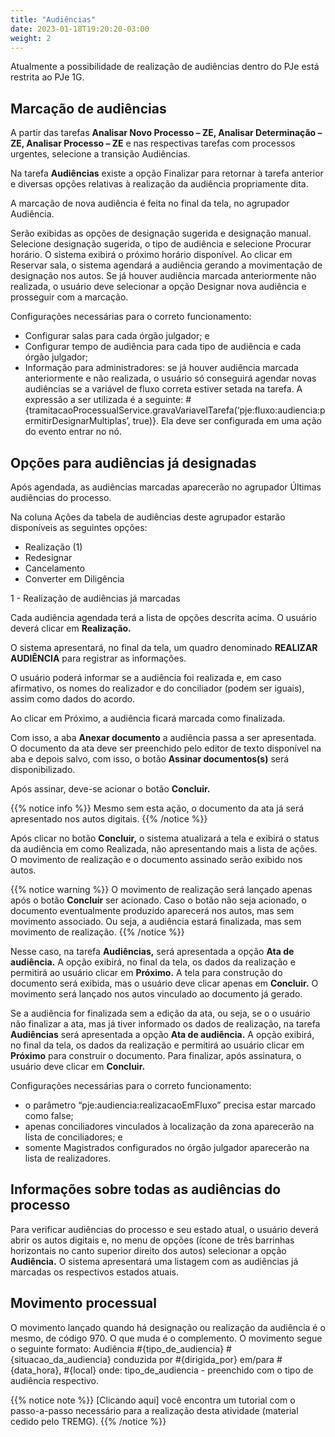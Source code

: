 ```yaml
---
title: "Audiências"
date: 2023-01-18T19:20:20-03:00
weight: 2
---
```


Atualmente a possibilidade de realização de audiências dentro do PJe está restrita ao PJe 1G.

## Marcação de audiências
A partir das tarefas **Analisar Novo Processo – ZE, Analisar Determinação – ZE, Analisar Processo – ZE** e nas respectivas tarefas com processos urgentes, selecione a transição Audiências.

Na tarefa **Audiências** existe a opção Finalizar para retornar à tarefa anterior e diversas opções relativas à realização da audiência propriamente dita.

A marcação de nova audiência é feita no final da tela, no agrupador Audiência.

Serão exibidas as opções de designação sugerida e designação manual. Selecione designação sugerida, o tipo de audiência e selecione Procurar horário. O sistema exibirá o próximo horário disponível. Ao clicar em Reservar sala, o sistema agendará a audiência gerando a movimentação de designação nos autos. Se já houver audiência marcada anteriormente não realizada, o usuário deve selecionar a opção Designar nova audiência e prosseguir com a marcação.

Configurações necessárias para o correto funcionamento: 
+ Configurar salas para cada órgão julgador; e
+ Configurar tempo de audiência para cada tipo de audiência e cada órgão julgador; 
+ Informação para administradores: se já houver audiência marcada anteriormente e não realizada, o usuário só conseguirá agendar novas audiências se a variável de fluxo correta estiver setada na tarefa. A expressão a ser utilizada é a seguinte: #{tramitacaoProcessualService.gravaVariavelTarefa(‘pje:fluxo:audiencia:permitirDesignarMultiplas’, true)}. Ela deve ser configurada em uma ação do evento entrar no nó.

## Opções para audiências já designadas
Após agendada, as audiências marcadas aparecerão no agrupador Últimas audiências do processo. 

Na coluna Ações da tabela de audiências deste agrupador estarão disponíveis as seguintes opções:
+ Realização (1)
+ Redesignar 
+ Cancelamento 
+ Converter em Diligência

1 - Realização de audiências já marcadas

Cada audiência agendada terá a lista de opções descrita acima. O usuário deverá clicar em **Realização.**

O sistema apresentará, no final da tela, um quadro denominado **REALIZAR AUDIÊNCIA** para registrar as informações.

O usuário poderá informar se a audiência foi realizada e, em caso afirmativo, os nomes do realizador e do conciliador (podem ser iguais), assim como dados do acordo. 

Ao clicar em Próximo, a audiência ficará marcada como finalizada.

Com isso, a aba **Anexar documento** a audiência passa a ser apresentada. O documento da ata deve ser preenchido pelo editor de texto disponível na aba e depois salvo, com isso, o botão **Assinar documentos(s)** será disponibilizado.

Após assinar, deve-se acionar o botão **Concluir.**

{{% notice info %}}
Mesmo sem esta ação, o documento da ata já será apresentado nos autos digitais.
{{% /notice %}}

Após clicar no botão **Concluir,** o sistema atualizará a tela e exibirá o status da audiência em como Realizada, não apresentando mais a lista de ações. O movimento de realização e o documento assinado serão exibido nos autos. 

{{% notice warning %}}
O movimento de realização será lançado apenas após o botão **Concluir** ser acionado. Caso o botão não seja acionado, o documento eventualmente produzido aparecerá nos autos, mas sem movimento associado. Ou seja, a audiência estará finalizada, mas sem movimento de realização. 
{{% /notice %}}

Nesse caso, na tarefa **Audiências,** será apresentada a opção **Ata de audiência.** A opção exibirá, no final da tela, os dados da realização e permitirá ao usuário clicar em **Próximo.** A tela para construção do documento será exibida, mas o usuário deve clicar apenas em **Concluir.** O movimento será lançado nos autos vinculado ao documento já gerado.

Se a audiência for finalizada sem a edição da ata, ou seja, se o o usuário não finalizar a ata, mas já tiver informado os dados de realização, na tarefa **Audiências** será apresentada a opção **Ata de audiência.** A opção exibirá, no final da tela, os dados da realização e permitirá ao usuário clicar em **Próximo** para construir o documento. Para finalizar, após assinatura, o usuário deve clicar em **Concluir.**

Configurações necessárias para o correto funcionamento: 
+ o parâmetro “pje:audiencia:realizacaoEmFluxo” precisa estar marcado como false;
+ apenas conciliadores vinculados à localização da zona aparecerão na lista de conciliadores; e
+ somente Magistrados configurados no órgão julgador aparecerão na lista de realizadores.

## Informações sobre todas as audiências do processo

Para verificar audiências do processo e seu estado atual, o usuário deverá abrir os autos digitais e, no menu de opções (ícone de três barrinhas horizontais no canto superior direito dos autos) selecionar a opção **Audiência.** O sistema apresentará uma listagem com as audiências já marcadas os respectivos estados atuais.

## Movimento processual
O movimento lançado quando há designação ou realização da audiência é o mesmo, de código 970. O que muda é o complemento. O movimento segue o seguinte formato: Audiência #{tipo_de_audiencia} #{situacao_da_audiencia} conduzida por #{dirigida_por} em/para #{data_hora}, #{local} onde: tipo_de_audiencia - preenchido com o tipo de audiência respectivo.

{{% notice note %}}
[Clicando aqui] você encontra um tutorial com o passo-a-passo necessário para a realização desta atividade (material cedido pelo TREMG).
{{% /notice %}}
